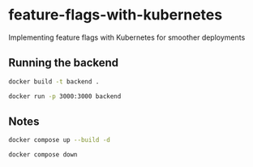 # feature-flags-with-kubernetes

Implementing feature flags with Kubernetes for smoother deployments

## Running the backend

```bash
docker build -t backend .

docker run -p 3000:3000 backend
```

## Notes

```bash
docker compose up --build -d
```

```bash
docker compose down
```

```bash
